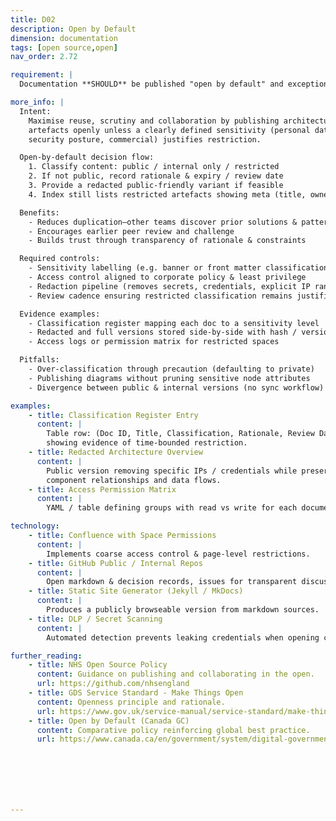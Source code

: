 ```yaml
---
title: D02
description: Open by Default
dimension: documentation
tags: [open source,open]
nav_order: 2.72

requirement: |
  Documentation **SHOULD** be published "open by default" and exceptions handled according to policy i.e. sensitivity etc.

more_info: |
  Intent:
    Maximise reuse, scrutiny and collaboration by publishing architecture
    artefacts openly unless a clearly defined sensitivity (personal data,
    security posture, commercial) justifies restriction.

  Open-by-default decision flow:
    1. Classify content: public / internal only / restricted
    2. If not public, record rationale & expiry / review date
    3. Provide a redacted public-friendly variant if feasible
    4. Index still lists restricted artefacts showing meta (title, owner)

  Benefits:
    - Reduces duplication—other teams discover prior solutions & patterns
    - Encourages earlier peer review and challenge
    - Builds trust through transparency of rationale & constraints

  Required controls:
    - Sensitivity labelling (e.g. banner or front matter classification)
    - Access control aligned to corporate policy & least privilege
    - Redaction pipeline (removes secrets, credentials, explicit IP ranges)
    - Review cadence ensuring restricted classification remains justified

  Evidence examples:
    - Classification register mapping each doc to a sensitivity level
    - Redacted and full versions stored side-by-side with hash / version
    - Access logs or permission matrix for restricted spaces

  Pitfalls:
    - Over-classification through precaution (defaulting to private)
    - Publishing diagrams without pruning sensitive node attributes
    - Divergence between public & internal versions (no sync workflow)

examples: 
    - title: Classification Register Entry
      content: |
        Table row: (Doc ID, Title, Classification, Rationale, Review Date, Owner)
        showing evidence of time-bounded restriction.
    - title: Redacted Architecture Overview
      content: |
        Public version removing specific IPs / credentials while preserving
        component relationships and data flows.
    - title: Access Permission Matrix
      content: |
        YAML / table defining groups with read vs write for each documentation area.

technology:
    - title: Confluence with Space Permissions
      content: |
        Implements coarse access control & page-level restrictions.
    - title: GitHub Public / Internal Repos
      content: |
        Open markdown & decision records, issues for transparent discussion.
    - title: Static Site Generator (Jekyll / MkDocs)
      content: |
        Produces a publicly browseable version from markdown sources.
    - title: DLP / Secret Scanning
      content: |
        Automated detection prevents leaking credentials when opening content.

further_reading:
    - title: NHS Open Source Policy
      content: Guidance on publishing and collaborating in the open.
      url: https://github.com/nhsengland
    - title: GDS Service Standard - Make Things Open
      content: Openness principle and rationale.
      url: https://www.gov.uk/service-manual/service-standard/make-things-open-it-makes-things-better
    - title: Open by Default (Canada GC)
      content: Comparative policy reinforcing global best practice.
      url: https://www.canada.ca/en/government/system/digital-government/open-government.html







---
```

